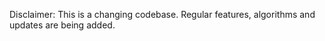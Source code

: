 

Disclaimer: This is a changing codebase. Regular features, algorithms and updates are being added.


